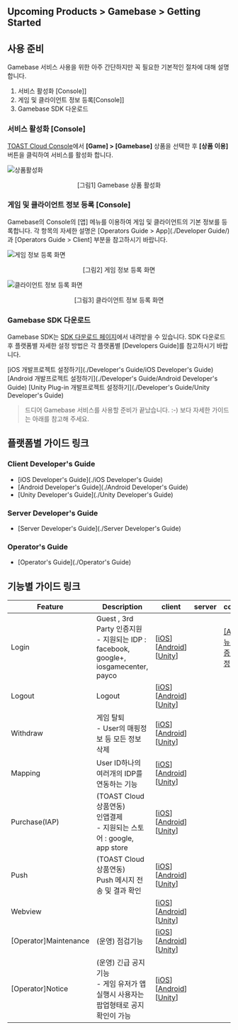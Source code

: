 ## Upcoming Products > Gamebase > Getting Started

## 사용 준비
Gamebase 서비스 사용을 위한 아주 간단하지만 꼭 필요한 기본적인 절차에 대해 설명합니다.

1. 서비스 활성화 [Console]]
2. 게임 및 클라이언트 정보 등록[Console]]
3. Gamebase SDK 다운로드

### 서비스 활성화 [Console]

[TOAST Cloud Console](http://console.cloud.toast.com)에서 **[Game] > [Gamebase]** 상품을 선택한 후 **[상품 이용]** 버튼을 클릭하여 서비스를 활성화 합니다.

![상품활성화](http://static.toastoven.net/prod_gamebase/GettingStarted/img_console_active_1.0.png)
<center>[그림1] Gamebase 상품 활성화</center>

### 게임 및 클라이언트 정보 등록 [Console]

Gamebase의 Console의 [앱] 메뉴를 이용하여 게임 및 클라이언트의 기본 정보를 등록합니다.
각 항목의 자세한 설명은 [Operators Guide > App](./Developer Guide/) 과 [Operators Guide > Client] 부분을 참고하시기 바랍니다.


![게임 정보 등록 화면](http://static.toastoven.net/prod_gamebase/GettingStarted/img_console_app_1.0.png)
<center>[그림2] 게임 정보 등록 화면</center>

![클라이언트 정보 등록 화면](http://static.toastoven.net/prod_gamebase/GettingStarted/img_console_client_1.0.png)
<center>[그림3] 클라이언트 정보 등록 화면</center>



### Gamebase SDK 다운로드

Gamebase SDK는 [SDK 다운로드 페이지](http://docs.cloud.toast.com/ko/Download/)에서 내려받을 수 있습니다.
SDK 다운로드 후 플랫폼별 자세한 설정 방법은 각 플랫폼별 [Developers Guide]를 참고하시기 바랍니다.

[iOS 개발프로젝트 설정하기](./Developer's Guide/iOS Developer's Guide)
[Android 개발프로젝트 설정하기](./Developer's Guide/Android Developer's Guide)
[Unity Plug-in 개발프로젝트 설정하기](./Developer's Guide/Unity Developer's Guide)

> 드디어 Gamebase 서비스를 사용할 준비가 끝났습니다. :-)
> 보다 자세한 가이드는 아래를 참고해 주세요.


## 플랫폼별 가이드 링크
### Client Developer's Guide
* [iOS Developer's Guide](./iOS Developer's Guide)
* [Android Developer's Guide](./Android Developer's Guide)
* [Unity Developer's Guide](./Unity Developer's Guide)

### Server Developer's Guide
* [Server Developer's Guide](./Server Developer's Guide)

### Operator's Guide
* [Operator's Guide](./Operator's Guide)


## 기능별 가이드 링크

| Feature | Description | client | server  | console |
|--------|--------|--------|--------|--------|
| Login        | Guest , 3rd Party 인증지원  <br> - 지원되는 IDP : facebook, google+, iosgamecenter, payco      | [[iOS]()] [[Android]()] [[Unity]()] | | [[App]메뉴의 인증정보설정]() |
| Logout       |  Logout      | [[iOS]()] [[Android]()] [[Unity]()]| | |
| Withdraw       | 게임 탈퇴 <br> - User의 매핑정보 등 모든 정보 삭제     | [[iOS]()] [[Android]()] [[Unity]()]| | |
| Mapping       | User ID하나의 여러개의 IDP를 연동하는 기능      | [[iOS]()] [[Android]()] [[Unity]()]| | |
| Purchase(IAP)       |  (TOAST Cloud 상품연동) <br> 인앱결제 <br> - 지원되는 스토어 : google, app store      | [[iOS]()] [[Android]()] [[Unity]()]| | |
| Push       | (TOAST Cloud 상품연동) <br> Push 메시지 전송 및 결과 확인      | [[iOS]()] [[Android]()] [[Unity]()]| | |
| Webview      |        | [[iOS]()] [[Android]()] [[Unity]()] | | |
| [Operator]Maintenance      | (운영) 점검기능       | [[iOS]()] [[Android]()] [[Unity]()] | |  |
| [Operator]Notice      | (운영) 긴급 공지 기능 <br> - 게임 유저가 앱 실행시 사용자는 팝업형태로 공지 확인이 가능      | [[iOS]()] [[Android]()] [[Unity]()] | |  |
